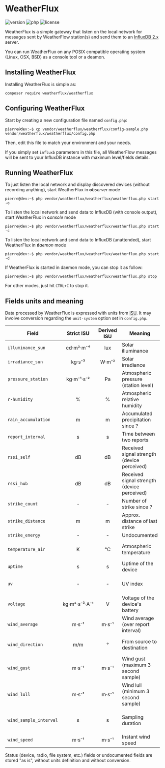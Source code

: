 # WeatherFlux
![version](https://badgen.net/github/release/Pierre-Lannoy/WeatherFlux/)
![php](https://badgen.net/badge/php/7.4+/green)
![license](https://badgen.net/github/license/Pierre-Lannoy/WeatherFlux/)

WeatherFlux is a simple gateway that listen on the local network for messages sent by WeatherFlow station(s) and send them to an [InfluxDB 2.x](https://www.influxdata.com/products/influxdb/) server.

You can run WeatherFlux on any POSIX compatible operating system (Linux, OSX, BSD) as a console tool or a deamon.

## Installing WeatherFlux

Installing WeatherFlux is simple as:

```
composer require weatherflux/weatherflux
```

## Configuring WeatherFlux

Start by creating a new configuration file named `config.php`:

```console
pierre@dev:~$ cp vendor/weatherflux/weatherflux/config-sample.php vendor/weatherflux/weatherflux/config.php
```

Then, edit this file to match your environment and your needs.

If you simply set `influxb` parameters in this file, all WeatherFlow messages will be sent to your InfluxDB instance with maximum level/fields details.

## Running WeatherFlux

To just listen the local network and display discovered devices (without recording anything), start WeatherFlux in **o***bserver* mode

```console
pierre@dev:~$ php vendor/weatherflux/weatherflux/weatherflux.php start -o
```

To listen the local network and send data to InfluxDB (with console output), start WeatherFlux in **c***onsole* mode

```console
pierre@dev:~$ php vendor/weatherflux/weatherflux/weatherflux.php start -c
```

To listen the local network and send data to InfluxDB (unattended), start WeatherFlux in **d***aemon* mode

```console
pierre@dev:~$ php vendor/weatherflux/weatherflux/weatherflux.php start -d
```

If WeatherFlux is started in daemon mode, you can stop it as follow:

```console
pierre@dev:~$ php vendor/weatherflux/weatherflux/weatherflux.php stop
```

For other modes, just hit `CTRL+C` to stop it.

## Fields units and meaning

Data processed by WeatherFlux is expressed with units from [ISU](https://en.wikipedia.org/wiki/International_System_of_Units). It may involve conversion regarding the `unit-system` option set in `config.php`.

| Field | Strict ISU | Derived ISU | Meaning |  Note |
| --- | :---: | :---: | --- | --- |
| `illuminance_sun` | cd⋅m²⋅m⁻⁴ | lux | Solar illuminance |  |
| `irradiance_sun` | kg⋅s⁻³ | W⋅m⁻² | Solar irradiance |  |
| `pressure_station` | kg⋅m⁻¹⋅s⁻² | Pa | Atmospheric pressure (station level) |  |
| `r-humidity` | % | % | Atmospheric relative humidity |  |
| `rain_accumulation` | m | m | Accumulated precipitation since ? |  |
| `report_interval` | s | s | Time between two reports |  |
| `rssi_self` | dB | dB | Received signal strength (device perceived) |  |
| `rssi_hub` | dB | dB | Received signal strength (device perceived) |  |
| `strike_count` | - | - | Number of strike since ? |  |
| `strike_distance` | m | m | Approx. distance of last strike |  |
| `strike_energy` | - | - | Undocumented |  |
| `temperature_air` | K | °C | Atmospheric temperature | Conversion involved: K ↔ °C |
| `uptime` | s | s | Uptime of the device |  |
| `uv` | - | - | UV index | Open-ended linear scale |
| `voltage` | kg⋅m²⋅s⁻³⋅A⁻¹ | V | Voltage of the device's battery |  |
| `wind_average` | m⋅s⁻¹ | m⋅s⁻¹ | Wind average (over report interval) |  |
| `wind_direction` | m/m | ° | From source to destination | Conversion involved: rad ↔ ° |
| `wind_gust` | m⋅s⁻¹ | m⋅s⁻¹ | Wind gust (maximum 3 second sample) |  |
| `wind_lull` | m⋅s⁻¹ | m⋅s⁻¹ |Wind lull (minimum 3 second sample) |  |
| `wind_sample_interval` | s | s | Sampling duration | Not available for `wind_speed` |
| `wind_speed` | m⋅s⁻¹ | m⋅s⁻¹ | Instant wind speed |  |

Status (device, radio, file system, etc.) fields or undocumented fields are stored "as is", without units definition and without conversion.